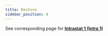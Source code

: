 ```yaml
---
title: Restore
sidebar_position: 4
---
```


See corresponding page for **[Intrastat 1 (Intra 1)](/docs/finance-area/declarations/intrastat/automatic-creation-intrastat1/restore)**